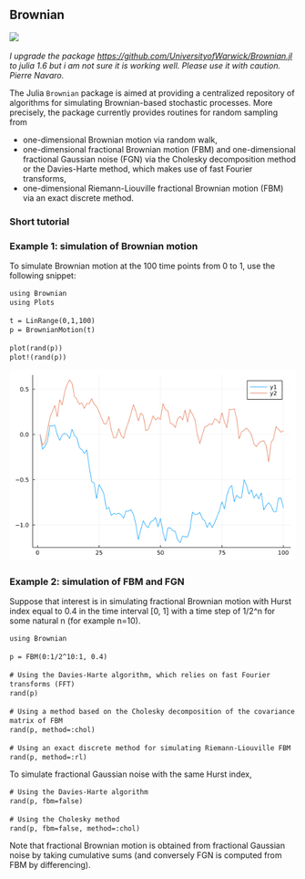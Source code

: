 ## Brownian

[![](https://img.shields.io/badge/docs-dev-blue.svg)](https://pnavaro.github.io/Brownian.jl/dev)

*I upgrade the package https://github.com/UniversityofWarwick/Brownian.jl to julia 1.6 but i am not sure it is working well. Please use it with caution. Pierre Navaro.*

The Julia `Brownian` package is aimed at providing a centralized repository of algorithms for simulating Brownian-based
stochastic processes. More precisely, the package currently provides routines for random sampling from
* one-dimensional Brownian motion via random walk,
* one-dimensional fractional Brownian motion (FBM) and one-dimensional fractional Gaussian noise (FGN) via the Cholesky
decomposition method or the Davies-Harte method, which makes use of fast Fourier transforms,
* one-dimensional Riemann-Liouville fractional Brownian motion (FBM) via an exact discrete method.

### Short tutorial

### Example 1: simulation of Brownian motion

To simulate Brownian motion at the 100 time points from 0 to 1, use the following snippet:

```
using Brownian
using Plots

t = LinRange(0,1,100)
p = BrownianMotion(t)

plot(rand(p))
plot!(rand(p))
```

![example1](docs/src/assets/example1.png)

### Example 2: simulation of FBM and FGN

Suppose that interest is in simulating fractional Brownian motion with Hurst index equal to 0.4 in the time interval
[0, 1] with a time step of 1/2^n for some natural n (for example n=10).

```
using Brownian

p = FBM(0:1/2^10:1, 0.4)

# Using the Davies-Harte algorithm, which relies on fast Fourier transforms (FFT)
rand(p)

# Using a method based on the Cholesky decomposition of the covariance matrix of FBM
rand(p, method=:chol)

# Using an exact discrete method for simulating Riemann-Liouville FBM
rand(p, method=:rl)
```

To simulate fractional Gaussian noise with the same Hurst index,

```
# Using the Davies-Harte algorithm
rand(p, fbm=false)

# Using the Cholesky method
rand(p, fbm=false, method=:chol)
```

Note that fractional Brownian motion is obtained from fractional Gaussian noise by taking cumulative sums (and
conversely FGN is computed from FBM by differencing).
